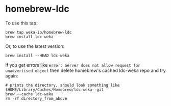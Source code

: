 # homebrew-ldc
To use this tap:
```
brew tap weka-io/homebrew-ldc
brew install ldc-weka
```
Or, to use the latest version:
```
brew install --HEAD ldc-weka
```


If you get errors like `error: Server does not allow request for unadvertised object` then delete homebrew's cached ldc-weka repo and try again:
```
# prints the directory, should look something like $HOME/Library/Caches/Homebrew/ldc-weka--git
brew --cache ldc-weka
rm -rf directory_from_above
```
